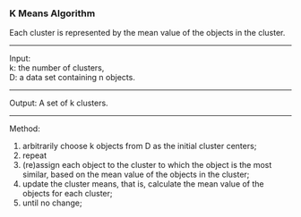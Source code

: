 ### K Means Algorithm
Each cluster is represented by the mean value of the objects in the cluster. 

---
Input: \
k: the number of clusters, \
D: a data set containing n objects. 

---
Output: A set of k clusters. 

---
Method: 
1. arbitrarily choose k objects from D as the initial cluster centers; 
2. repeat
3. (re)assign each object to the cluster to which the object is the most similar,
based on the mean value of the objects in the cluster;
4. update the cluster means, that is, calculate the mean value of the objects for
each cluster;
5. until no change;